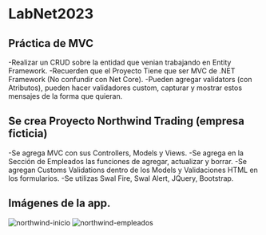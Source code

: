 # LabNet2023
## Práctica de MVC

-Realizar un CRUD sobre la entidad que venian trabajando en Entity Framework. 
-Recuerden que el Proyecto Tiene que ser MVC de .NET Framework (No confundir con Net Core).
-Pueden agregar validators (con Atributos), pueden hacer validadores custom, capturar y mostrar estos mensajes de la forma que quieran.

## Se crea Proyecto Northwind Trading (empresa ficticia)
-Se agrega MVC con sus Controllers, Models y Views.
-Se agrega en la Sección de Empleados las funciones de agregar, actualizar y borrar.
-Se agregan Customs Validations dentro de los Models y Validaciones HTML en los formularios. 
-Se utilizas Swal Fire, Swal Alert, JQuery, Bootstrap.

## Imágenes de la app.
<img src="https://i.ibb.co/RY0bJHc/northwind-inicio.png" alt="northwind-inicio" border="0">
<img src="https://i.ibb.co/s2nN98z/northwind-empleados.png" alt="northwind-empleados" border="0">
